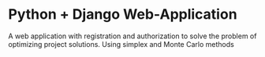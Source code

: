# Python + Django Web-Application

A web application with registration and authorization to solve the problem of optimizing project solutions. Using simplex and Monte Carlo methods
